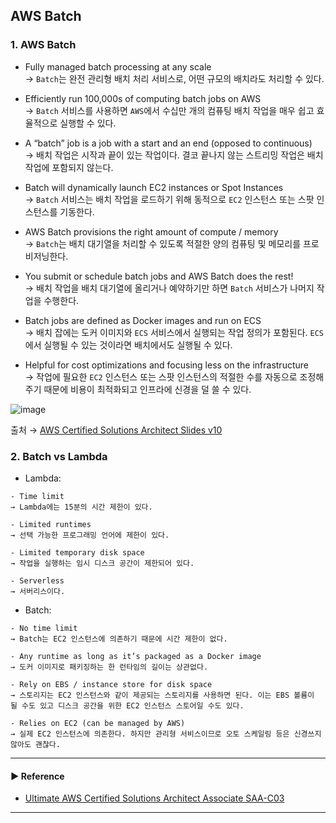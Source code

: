 ## AWS Batch
### 1. AWS Batch
- Fully managed batch processing at any scale  
→ `Batch`는 완전 관리형 배치 처리 서비스로, 어떤 규모의 배치라도 처리할 수 있다.

- Efficiently run 100,000s of computing batch jobs on AWS  
→ `Batch` 서비스를 사용하면 `AWS`에서 수십만 개의 컴퓨팅 배치 작업을 매우 쉽고 효율적으로 실행할 수 있다.

- A “batch” job is a job with a start and an end (opposed to continuous)  
→ 배치 작업은 시작과 끝이 있는 작업이다. 결코 끝나지 않는 스트리밍 작업은 배치 작업에 포함되지 않는다.

- Batch will dynamically launch EC2 instances or Spot Instances  
→ `Batch` 서비스는 배치 작업을 로드하기 위해 동적으로 `EC2` 인스턴스 또는 스팟 인스턴스를 기동한다.

- AWS Batch provisions the right amount of compute / memory  
→ `Batch`는 배치 대기열을 처리할 수 있도록 적절한 양의 컴퓨팅 및 메모리를 프로비저닝한다.

- You submit or schedule batch jobs and AWS Batch does the rest!  
→ 배치 작업을 배치 대기열에 올리거나 예약하기만 하면 `Batch` 서비스가 나머지 작업을 수행한다.

- Batch jobs are defined as Docker images and run on ECS  
→ 배치 잡에는 도커 이미지와 `ECS` 서비스에서 실행되는 작업 정의가 포함된다. `ECS`에서 실행될 수 있는 것이라면 배치에서도 실행될 수 있다.

- Helpful for cost optimizations and focusing less on the infrastructure  
→ 작업에 필요한 `EC2` 인스턴스 또는 스팟 인스턴스의 적절한 수를 자동으로 조정해주기 때문에 비용이 최적화되고 인프라에 신경을 덜 쓸 수 있다.

![image](https://github.com/sanguk2794/AWS/assets/97398071/983219e7-1505-4fcc-a968-26ea32ed5f7d)

출처 → [AWS Certified Solutions Architect Slides v10](https://courses.datacumulus.com/downloads/certified-solutions-architect-pn9/)

### 2. Batch vs Lambda 
- Lambda: 
~~~
- Time limit 
→ Lambda에는 15분의 시간 제한이 있다.

- Limited runtimes 
→ 선택 가능한 프로그래밍 언어에 제한이 있다.

- Limited temporary disk space 
→ 작업을 실행하는 임시 디스크 공간이 제한되어 있다.

- Serverless 
→ 서버리스이다.
~~~

- Batch: 
~~~
- No time limit 
→ Batch는 EC2 인스턴스에 의존하기 때문에 시간 제한이 없다.

- Any runtime as long as it’s packaged as a Docker image 
→ 도커 이미지로 패키징하는 한 런타임의 길이는 상관없다.

- Rely on EBS / instance store for disk space 
→ 스토리지는 EC2 인스턴스와 같이 제공되는 스토리지를 사용하면 된다. 이는 EBS 볼륨이 될 수도 있고 디스크 공간을 위한 EC2 인스턴스 스토어일 수도 있다.

- Relies on EC2 (can be managed by AWS)
→ 실제 EC2 인스턴스에 의존한다. 하지만 관리형 서비스이므로 오토 스케일링 등은 신경쓰지 않아도 괜찮다.
~~~

---
#### ▶ Reference
- [Ultimate AWS Certified Solutions Architect Associate SAA-C03](https://www.udemy.com/course/aws-certified-solutions-architect-associate-saa-c03/)
---
